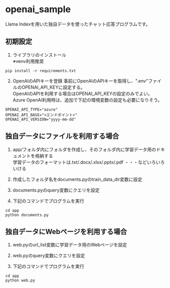 # openai_sample
Llama Indexを用いた独自データを使ったチャット応答プログラムです。

## 初期設定
1. ライブラリのインストール  
※venv利用推奨
```
pip install -r requirements.txt
```

2. OpenAIのAPIキーを登録
事前にOpenAIのAPIキーを取得し、".env"ファイルのOPENAI_API_KEYに設定する。  
OpenAIのAPIを利用する場合はOPENAI_API_KEYの設定のみでよい。  
Azure OpenAI利用時は、追加で下記の環境変数の設定も必要になりそう。
```
OPENAI_API_TYPE="azure"
OPENAI_API_BASE="<エンドポイント>"
OPENAI_API_VERSION="yyyy-mm-dd"
```

## 独自データにファイルを利用する場合
1. app/フォルダ内にフォルダを作成し、そのフォルダ内に学習データ用のドキュメントを格納する  
学習データのフォーマットは.txt/.docx/.xlsx/.pptx/.pdf ・・・などいろいろいける

2. 作成したフォルダ名をdocuments.pyのtrain_data_dir変数に設定

3. documents.pyのquery変数にクエリを設定

4. 下記のコマンドでプログラムを実行
```
cd app
python documents.py
```

## 独自データにWebページを利用する場合
1. web.pyのurl_list変数に学習データ用のWebページを設定

2. web.pyのquery変数にクエリを設定

3. 下記のコマンドでプログラムを実行
```
cd app
python web.py
```